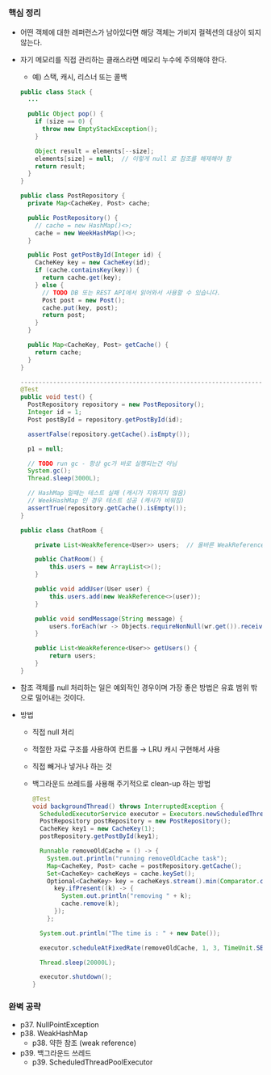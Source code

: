 #
### 핵심 정리
- 어떤 객체에 대한 레퍼런스가 남아있다면 해당 객체는 가비지 컬렉션의 대상이 되지 않는다.
- 자기 메모리를 직접 관리하는 클래스라면 메모리 누수에 주의해야 한다.
    - 예) 스택, 캐시, 리스너 또는 콜백

    ```java
    public class Stack {
      ...

      public Object pop() {
        if (size == 0) {
          throw new EmptyStackException();
        }

        Object result = elements[--size];
        elements[size] = null;  // 이렇게 null 로 참조를 해제해야 함
        return result;
      }
    }
    ```

    ```java
    public class PostRepository {
      private Map<CacheKey, Post> cache;

      public PostRepository() {
        // cache = new HashMap()<>;
        cache = new WeekHashMap()<>;
      }

      public Post getPostById(Integer id) {
        CacheKey key = new CacheKey(id);
        if (cache.containsKey(key)) {
          return cache.get(key);
        } else {
          // TODO DB 또는 REST API에서 읽어와서 사용할 수 있습니다.
          Post post = new Post();
          cache.put(key, post);
          return post;
        }
      }

      public Map<CacheKey, Post> getCache() {
        return cache;
      }
    }

    ---------------------------------------------------------------------
    @Test
    public void test() {
      PostRepository repository = new PostRepository();
      Integer id = 1;
      Post postById = repository.getPostById(id);

      assertFalse(repository.getCache().isEmpty());

      p1 = null;

      // TODO run gc - 항상 gc가 바로 실행되는건 아님
      System.gc();
      Thread.sleep(3000L);

      // HashMap 일때는 테스트 실패 (캐시가 지워지지 않음)
      // WeekHashMap 인 경우 테스트 성공 (캐시가 비워짐)
      assertTrue(repository.getCache().isEmpty());
    }
    ```

    ```java
    public class ChatRoom {

        private List<WeakReference<User>> users;  // 올바른 WeakReference 사용법은 아님!!!

        public ChatRoom() {
            this.users = new ArrayList<>();
        }

        public void addUser(User user) {
            this.users.add(new WeakReference<>(user));
        }

        public void sendMessage(String message) {
            users.forEach(wr -> Objects.requireNonNull(wr.get()).receive(message));
        }

        public List<WeakReference<User>> getUsers() {
            return users;
        }
    }
    ```

- 참조 객체를 null 처리하는 일은 예외적인 경우이며 가장 좋은 방법은 유효 범위 밖으로 밀어내는 것이다.
- 방법
    - 직접 null 처리
    - 적절한 자료 구조를 사용하여 컨트롤 → LRU 캐시 구현해서 사용
    - 직접 빼거나 넣거나 하는 것
    - 백그라운드 쓰레드를 사용해 주기적으로 clean-up 하는 방법

        ```java
        @Test
        void backgroundThread() throws InterruptedException {
          ScheduledExecutorService executor = Executors.newScheduledThreadPool(1);
          PostRepository postRepository = new PostRepository();
          CacheKey key1 = new CacheKey(1);
          postRepository.getPostById(key1);

          Runnable removeOldCache = () -> {
            System.out.println("running removeOldCache task");
            Map<CacheKey, Post> cache = postRepository.getCache();
            Set<CacheKey> cacheKeys = cache.keySet();
            Optional<CacheKey> key = cacheKeys.stream().min(Comparator.comparing(CacheKey::getCreated));
              key.ifPresent((k) -> {
                System.out.println("removing " + k);
                cache.remove(k);
              });
            };

          System.out.println("The time is : " + new Date());

          executor.scheduleAtFixedRate(removeOldCache, 1, 3, TimeUnit.SECONDS);

          Thread.sleep(20000L);

          executor.shutdown();
        }
        ```
            
### 완벽 공략
- p37. NullPointException
- p38. WeakHashMap
    - p38. 약한 참조 (weak reference)
- p39. 백그라운드 쓰레드
    - p39. ScheduledThreadPoolExecutor
